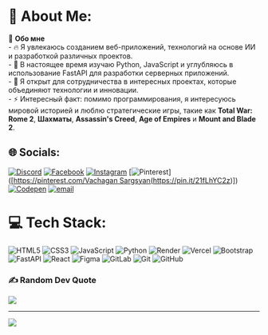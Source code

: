# 💫 About Me:
🚀 **Обо мне**<br>- 🔥 Я увлекаюсь созданием веб-приложений, технологий на основе ИИ и разработкой различных проектов.<br>- 🌱 В настоящее время изучаю Python, JavaScript и углубляюсь в использование FastAPI для разработки серверных приложений.<br>- 💞️ Я открыт для сотрудничества в интересных проектах, которые объединяют технологии и инновации.<br>- ⚡ Интересный факт: помимо программирования, я интересуюсь мировой историей и люблю стратегические игры, такие как **Total War: Rome 2**, **Шахматы**, **Assassin's Creed**, **Age of Empires** и **Mount and Blade 2**.<br>


## 🌐 Socials:
[![Discord](https://img.shields.io/badge/Discord-%237289DA.svg?logo=discord&logoColor=white)](https://discord.gg/vache3641) [![Facebook](https://img.shields.io/badge/Facebook-%231877F2.svg?logo=Facebook&logoColor=white)](https://www.facebook.com/profile.php?id=61572173837827 ) [![Instagram](https://img.shields.io/badge/Instagram-%23E4405F.svg?logo=Instagram&logoColor=white)](https://instagram.com/vach_web_developer) [![Pinterest](https://img.shields.io/badge/Pinterest-%23E60023.svg?logo=Pinterest&logoColor=white)]([[https://pinterest.com/Vachagan Sargsyan(https://pin.it/21fLhYC2z)]](https://pin.it/1lwup1ug7)) [![Codepen](https://img.shields.io/badge/Codepen-000000?logo=codepen&logoColor=white)](https://codepen.io/VachaganProgram) [![email](https://img.shields.io/badge/Email-D14836?logo=gmail&logoColor=white)](mailto:vacheweb2004@gmail.com) 

# 💻 Tech Stack:
![HTML5](https://img.shields.io/badge/html5-%23E34F26.svg?style=for-the-badge&logo=html5&logoColor=white) ![CSS3](https://img.shields.io/badge/css3-%231572B6.svg?style=for-the-badge&logo=css3&logoColor=white) ![JavaScript](https://img.shields.io/badge/javascript-%23323330.svg?style=for-the-badge&logo=javascript&logoColor=%23F7DF1E) ![Python](https://img.shields.io/badge/python-3670A0?style=for-the-badge&logo=python&logoColor=ffdd54) ![Render](https://img.shields.io/badge/Render-%46E3B7.svg?style=for-the-badge&logo=render&logoColor=white) ![Vercel](https://img.shields.io/badge/vercel-%23000000.svg?style=for-the-badge&logo=vercel&logoColor=white) ![Bootstrap](https://img.shields.io/badge/bootstrap-%238511FA.svg?style=for-the-badge&logo=bootstrap&logoColor=white) ![FastAPI](https://img.shields.io/badge/FastAPI-005571?style=for-the-badge&logo=fastapi) ![React](https://img.shields.io/badge/react-%2320232a.svg?style=for-the-badge&logo=react&logoColor=%2361DAFB)  ![Figma](https://img.shields.io/badge/figma-%23F24E1E.svg?style=for-the-badge&logo=figma&logoColor=white) ![GitLab](https://img.shields.io/badge/gitlab-%23181717.svg?style=for-the-badge&logo=gitlab&logoColor=white) ![Git](https://img.shields.io/badge/git-%23F05033.svg?style=for-the-badge&logo=git&logoColor=white) ![GitHub](https://img.shields.io/badge/github-%23121011.svg?style=for-the-badge&logo=github&logoColor=white)

### ✍️ Random Dev Quote
![](https://quotes-github-readme.vercel.app/api?type=horizontal&theme=radical)


---
[![](https://visitcount.itsvg.in/api?id=VachaganProgram&icon=6&color=8)](https://visitcount.itsvg.in)

<!-- Proudly created with GPRM ( https://gprm.itsvg.in ) -->
